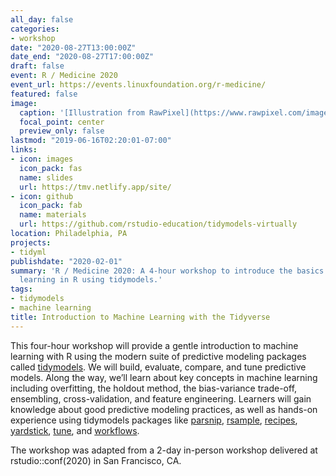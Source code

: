 ```yaml
---
all_day: false
categories:
- workshop
date: "2020-08-27T13:00:00Z"
date_end: "2020-08-27T17:00:00Z"
draft: false
event: R / Medicine 2020
event_url: https://events.linuxfoundation.org/r-medicine/
featured: false
image:
  caption: '[Illustration from RawPixel](https://www.rawpixel.com/image/431441/vintage-bird-painting)'
  focal_point: center
  preview_only: false
lastmod: "2019-06-16T02:20:01-07:00"
links:
- icon: images
  icon_pack: fas
  name: slides
  url: https://tmv.netlify.app/site/
- icon: github
  icon_pack: fab
  name: materials
  url: https://github.com/rstudio-education/tidymodels-virtually
location: Philadelphia, PA
projects:
- tidyml
publishdate: "2020-02-01"
summary: 'R / Medicine 2020: A 4-hour workshop to introduce the basics of machine
  learning in R using tidymodels.'
tags:
- tidymodels
- machine learning
title: Introduction to Machine Learning with the Tidyverse
---
```


This four-hour workshop will provide a gentle introduction to machine learning with R using the modern suite of predictive modeling packages called [tidymodels](https://github.com/tidymodels). We will build, evaluate, compare, and tune predictive models. Along the way, we’ll learn about key concepts in machine learning including overfitting, the holdout method, the bias-variance trade-off, ensembling, cross-validation, and feature engineering. Learners will gain knowledge about good predictive modeling practices, as well as hands-on experience using tidymodels packages like [parsnip](https://tidymodels.github.io/parsnip), [rsample](https://tidymodels.github.io/rsample), [recipes](https://tidymodels.github.io/recipes/), [yardstick](https://tidymodels.github.io/yardstick/), [tune](https://tidymodels.github.io/tune/), and [workflows](https://tidymodels.github.io/workflows/).

The workshop was adapted from a 2-day in-person workshop delivered at rstudio::conf(2020) in San Francisco, CA.